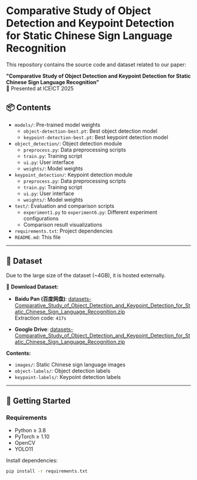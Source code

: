 # Comparative Study of Object Detection and Keypoint Detection for Static Chinese Sign Language Recognition

This repository contains the source code and dataset related to our paper:

**"Comparative Study of Object Detection and Keypoint Detection for Static Chinese Sign Language Recognition"**  
📄 Presented at ICEICT 2025

## 📦 Contents

- `models/`: Pre-trained model weights
  - `object-detection-best.pt`: Best object detection model
  - `keypoint-detection-best.pt`: Best keypoint detection model
- `object_detection/`: Object detection module
  - `preprocess.py`: Data preprocessing scripts
  - `train.py`: Training script
  - `ui.py`: User interface
  - `weights/`: Model weights
- `keypoint_detection/`: Keypoint detection module
  - `preprocess.py`: Data preprocessing scripts
  - `train.py`: Training script
  - `ui.py`: User interface
  - `weights/`: Model weights
- `test/`: Evaluation and comparison scripts
  - `experiment1.py` to `experiment6.py`: Different experiment configurations
  - Comparison result visualizations
- `requirements.txt`: Project dependencies
- `README.md`: This file

---

## 📂 Dataset

Due to the large size of the dataset (~4GB), it is hosted externally.

🔗 **Download Dataset:**

- **Baidu Pan (百度网盘)**: [datasets-Comparative_Study_of_Object_Detection_and_Keypoint_Detection_for_Static_Chinese_Sign_Language_Recognition.zip](https://pan.baidu.com/s/1Unr6m97wjuNBZnSIftOviQ?pwd=417s)  
  Extraction code: `417s`

- **Google Drive**: [datasets-Comparative_Study_of_Object_Detection_and_Keypoint_Detection_for_Static_Chinese_Sign_Language_Recognition.zip](https://drive.google.com/file/d/1aSrWut3HGIgrTgvLb0EDoFmpwH2avpdI/view?usp=sharing)

**Contents:**

- `images/`: Static Chinese sign language images
- `object-labels/`: Object detection labels
- `keypoint-labels/`: Keypoint detection labels

---

## 🚀 Getting Started

### Requirements

- Python ≥ 3.8
- PyTorch ≥ 1.10
- OpenCV
- YOLO11

Install dependencies:

```bash
pip install -r requirements.txt
